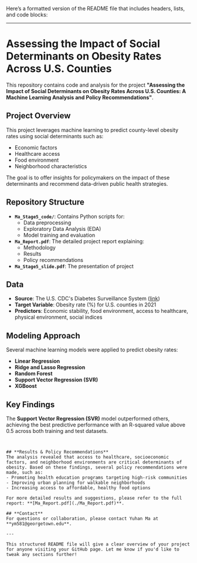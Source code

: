 Here’s a formatted version of the README file that includes headers, lists, and code blocks:

---

# **Assessing the Impact of Social Determinants on Obesity Rates Across U.S. Counties**

This repository contains code and analysis for the project **"Assessing the Impact of Social Determinants on Obesity Rates Across U.S. Counties: A Machine Learning Analysis and Policy Recommendations"**.

## **Project Overview**
This project leverages machine learning to predict county-level obesity rates using social determinants such as:
- Economic factors
- Healthcare access
- Food environment
- Neighborhood characteristics

The goal is to offer insights for policymakers on the impact of these determinants and recommend data-driven public health strategies.

## **Repository Structure**
- **`Ma_Stage5_code/`**: Contains Python scripts for:
  - Data preprocessing
  - Exploratory Data Analysis (EDA)
  - Model training and evaluation
- **`Ma_Report.pdf`**: The detailed project report explaining:
  - Methodology
  - Results
  - Policy recommendations
- **`Ma_Stage5_slide.pdf`**: The presentation of project 

## **Data**
- **Source**: The U.S. CDC's Diabetes Surveillance System ([link](https://gis.cdc.gov/grasp/diabetes/DiabetesAtlas.html))
- **Target Variable**: Obesity rate (%) for U.S. counties in 2021
- **Predictors**: Economic stability, food environment, access to healthcare, physical environment, social indices

## **Modeling Approach**
Several machine learning models were applied to predict obesity rates:
- **Linear Regression**
- **Ridge and Lasso Regression**
- **Random Forest**
- **Support Vector Regression (SVR)**
- **XGBoost**

## **Key Findings**
The **Support Vector Regression (SVR)** model outperformed others, achieving the best predictive performance with an R-squared value above 0.5 across both training and test datasets.

   ```


## **Results & Policy Recommendations**
The analysis revealed that access to healthcare, socioeconomic factors, and neighborhood environments are critical determinants of obesity. Based on these findings, several policy recommendations were made, such as:
- Promoting health education programs targeting high-risk communities
- Improving urban planning for walkable neighborhoods
- Increasing access to affordable, healthy food options

For more detailed results and suggestions, please refer to the full report: **[Ma_Report.pdf](./Ma_Report.pdf)**.

## **Contact**
For questions or collaboration, please contact Yuhan Ma at **ym581@georgetown.edu**.

---

This structured README file will give a clear overview of your project for anyone visiting your GitHub page. Let me know if you'd like to tweak any sections further!
